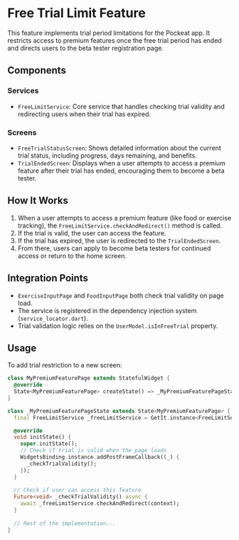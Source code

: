 # Free Trial Limit Feature

This feature implements trial period limitations for the Pockeat app. It restricts access to premium features once the free trial period has ended and directs users to the beta tester registration page.

## Components

### Services

- `FreeLimitService`: Core service that handles checking trial validity and redirecting users when their trial has expired.

### Screens

- `FreeTrialStatusScreen`: Shows detailed information about the current trial status, including progress, days remaining, and benefits.
- `TrialEndedScreen`: Displays when a user attempts to access a premium feature after their trial has ended, encouraging them to become a beta tester.

## How It Works

1. When a user attempts to access a premium feature (like food or exercise tracking), the `FreeLimitService.checkAndRedirect()` method is called.
2. If the trial is valid, the user can access the feature.
3. If the trial has expired, the user is redirected to the `TrialEndedScreen`.
4. From there, users can apply to become beta testers for continued access or return to the home screen.

## Integration Points

- `ExerciseInputPage` and `FoodInputPage` both check trial validity on page load.
- The service is registered in the dependency injection system (`service_locator.dart`).
- Trial validation logic relies on the `UserModel.isInFreeTrial` property.

## Usage

To add trial restriction to a new screen:

```dart
class MyPremiumFeaturePage extends StatefulWidget {
  @override
  State<MyPremiumFeaturePage> createState() => _MyPremiumFeaturePageState();
}

class _MyPremiumFeaturePageState extends State<MyPremiumFeaturePage> {
  final FreeLimitService _freeLimitService = GetIt.instance<FreeLimitService>();

  @override
  void initState() {
    super.initState();
    // Check if trial is valid when the page loads
    WidgetsBinding.instance.addPostFrameCallback((_) {
      _checkTrialValidity();
    });
  }
  
  // Check if user can access this feature
  Future<void> _checkTrialValidity() async {
    await _freeLimitService.checkAndRedirect(context);
  }
  
  // Rest of the implementation...
}
```
